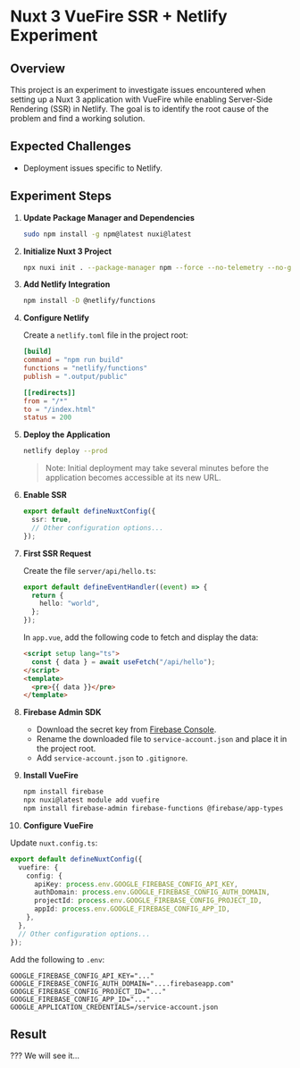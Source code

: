 # Nuxt 3 VueFire SSR + Netlify Experiment

## Overview

This project is an experiment to investigate issues encountered when setting up a Nuxt 3 application with VueFire while enabling Server-Side Rendering (SSR) in Netlify. The goal is to identify the root cause of the problem and find a working solution.

## Expected Challenges

- Deployment issues specific to Netlify.

## Experiment Steps

1. **Update Package Manager and Dependencies**

   ```bash
   sudo npm install -g npm@latest nuxi@latest
   ```

2. **Initialize Nuxt 3 Project**

   ```bash
   npx nuxi init . --package-manager npm --force --no-telemetry --no-git-init
   ```

3. **Add Netlify Integration**

   ```bash
   npm install -D @netlify/functions
   ```

4. **Configure Netlify**

   Create a `netlify.toml` file in the project root:

   ```toml
   [build]
   command = "npm run build"
   functions = "netlify/functions"
   publish = ".output/public"

   [[redirects]]
   from = "/*"
   to = "/index.html"
   status = 200
   ```

5. **Deploy the Application**

   ```bash
   netlify deploy --prod
   ```

   > Note: Initial deployment may take several minutes before the application becomes accessible at its new URL.

6. **Enable SSR**

   ```typescript
   export default defineNuxtConfig({
     ssr: true,
     // Other configuration options...
   });
   ```

7. **First SSR Request**

   Create the file `server/api/hello.ts`:

   ```typescript
   export default defineEventHandler((event) => {
     return {
       hello: "world",
     };
   });
   ```

   In `app.vue`, add the following code to fetch and display the data:

   ```html
   <script setup lang="ts">
     const { data } = await useFetch("/api/hello");
   </script>
   <template>
     <pre>{{ data }}</pre>
   </template>
   ```

8. **Firebase Admin SDK**

   - Download the secret key from [Firebase Console](https://console.firebase.google.com/).
   - Rename the downloaded file to `service-account.json` and place it in the project root.
   - Add `service-account.json` to `.gitignore`.

9. **Install VueFire**

   ```bash
   npm install firebase
   npx nuxi@latest module add vuefire
   npm install firebase-admin firebase-functions @firebase/app-types
   ```

10. **Configure VueFire**

Update `nuxt.config.ts`:

```typescript
export default defineNuxtConfig({
  vuefire: {
    config: {
      apiKey: process.env.GOOGLE_FIREBASE_CONFIG_API_KEY,
      authDomain: process.env.GOOGLE_FIREBASE_CONFIG_AUTH_DOMAIN,
      projectId: process.env.GOOGLE_FIREBASE_CONFIG_PROJECT_ID,
      appId: process.env.GOOGLE_FIREBASE_CONFIG_APP_ID,
    },
  },
  // Other configuration options...
});
```

Add the following to `.env`:

```
GOOGLE_FIREBASE_CONFIG_API_KEY="..."
GOOGLE_FIREBASE_CONFIG_AUTH_DOMAIN="....firebaseapp.com"
GOOGLE_FIREBASE_CONFIG_PROJECT_ID="..."
GOOGLE_FIREBASE_CONFIG_APP_ID="..."
GOOGLE_APPLICATION_CREDENTIALS=/service-account.json
```

## Result

??? We will see it...
